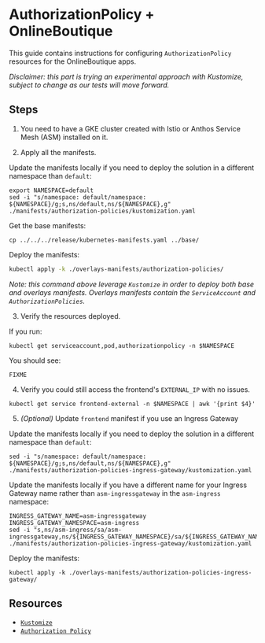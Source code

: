 # AuthorizationPolicy + OnlineBoutique

This guide contains instructions for configuring `AuthorizationPolicy` resources for the OnlineBoutique apps.

_Disclaimer: this part is trying an experimental approach with Kustomize, subject to change as our tests will move forward._

## Steps
 
1. You need to have a GKE cluster created with Istio or Anthos Service Mesh (ASM) installed on it.

2. Apply all the manifests.

Update the manifests locally if you need to deploy the solution in a different namespace than `default`:
```
export NAMESPACE=default
sed -i "s/namespace: default/namespace: ${NAMESPACE}/g;s,ns/default,ns/${NAMESPACE},g" ./manifests/authorization-policies/kustomization.yaml
```

Get the base manifests:
```
cp ../../../release/kubernetes-manifests.yaml ../base/
```

Deploy the manifests:
```sh
kubectl apply -k ./overlays-manifests/authorization-policies/
```
_Note: this command above leverage `Kustomize` in order to deploy both base and overlays manifests. Overlays manifests contain the `ServiceAccount` and `AuthorizationPolicies`._

3. Verify the resources deployed.

If you run:
```
kubectl get serviceaccount,pod,authorizationpolicy -n $NAMESPACE
```
You should see:
```
FIXME
```

4. Verify you could still access the frontend's `EXTERNAL_IP` with no issues.

```
kubectl get service frontend-external -n $NAMESPACE | awk '{print $4}'
```

5. _(Optional)_ Update `frontend` manifest if you use an Ingress Gateway

Update the manifests locally if you need to deploy the solution in a different namespace than `default`:
```
sed -i "s/namespace: default/namespace: ${NAMESPACE}/g;s,ns/default,ns/${NAMESPACE},g" ./manifests/authorization-policies-ingress-gateway/kustomization.yaml
```

Update the manifests locally if you have a different name for your Ingress Gateway name rather than `asm-ingressgateway` in the `asm-ingress` namespace:
```
INGRESS_GATEWAY_NAME=asm-ingressgateway
INGRESS_GATEWAY_NAMESPACE=asm-ingress
sed -i "s,ns/asm-ingress/sa/asm-ingressgateway,ns/${INGRESS_GATEWAY_NAMESPACE}/sa/${INGRESS_GATEWAY_NAME},g" ./manifests/authorization-policies-ingress-gateway/kustomization.yaml
```

Deploy the manifests:
```
kubectl apply -k ./overlays-manifests/authorization-policies-ingress-gateway/
```

## Resources

- [`Kustomize`](https://kustomize.io/)
- [`Authorization Policy`](https://cloud.google.com/service-mesh/docs/security/authorization-policy-overview)